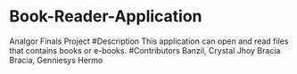 # Book-Reader-Application
Analgor Finals Project
#Description
This application can open and read files that contains books or e-books.
#Contributors
Banzil, Crystal Jhoy Bracia
Bracia, Genniesys Hermo
